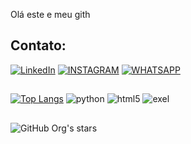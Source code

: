 Olá este e meu gith
## Contato:
[![LinkedIn](https://img.shields.io/badge/LinkedIn-0077B5?style=for-the-badge&logo=linkedin&logoColor=white)](https://www.linkedin.com/in/grayson-correa-89ab23240/)
[![INSTAGRAM](https://img.shields.io/badge/Instagram-E4405F?style=for-the-badge&logo=instagram&logoColor=white)](https://www.instagram.com/invites/contact/?i=9df9isa6tt1k&utm_content=i57afbe/)
[![WHATSAPP](https://img.shields.io/badge/WhatsApp-25D366?style=for-the-badge&logo=whatsapp&logoColor=white)](https://web.whatsapp.com/+5562991514187)
##
[![Top Langs](https://github-readme-stats.vercel.app/api/top-langs/?username=graysoncorrea&layout=compact)](https://github.com/anuraghazra/github-readme-stats)
![python](https://img.shields.io/badge/Python-3776AB?style=for-the-badge&logo=python&logoColor=white)
![html5](https://img.shields.io/badge/HTML-239120?style=for-the-badge&logo=html5&logoColor=white)
![exel](https://img.shields.io/badge/Microsoft_Excel-217346?style=for-the-badge&logo=microsoft-excel&logoColor=white)
##
![GitHub Org's stars](https://img.shields.io/github/stars/graysoncorrea?style=social)
